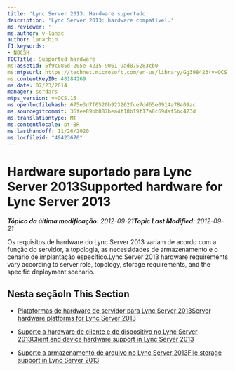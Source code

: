 ```yaml
---
title: 'Lync Server 2013: Hardware suportado'
description: 'Lync Server 2013: hardware compatível.'
ms.reviewer: ''
ms.author: v-lanac
author: lanachin
f1.keywords:
- NOCSH
TOCTitle: Supported hardware
ms:assetid: 5f9c085d-205e-4235-9061-9ad875283cb0
ms:mtpsurl: https://technet.microsoft.com/en-us/library/Gg398423(v=OCS.15)
ms:contentKeyID: 48184269
ms.date: 07/23/2014
manager: serdars
mtps_version: v=OCS.15
ms.openlocfilehash: 675e3d7f0520b923262fce7dd65e0914a78409ac
ms.sourcegitcommit: 36fee89bb887bea4f18b19f17a8c69daf5bc423d
ms.translationtype: MT
ms.contentlocale: pt-BR
ms.lasthandoff: 11/26/2020
ms.locfileid: "49423670"
---
```

# <a name="supported-hardware-for-lync-server-2013"></a><span data-ttu-id="012c4-103">Hardware suportado para Lync Server 2013</span><span class="sxs-lookup"><span data-stu-id="012c4-103">Supported hardware for Lync Server 2013</span></span>

<div data-xmlns="http://www.w3.org/1999/xhtml">

<div class="topic" data-xmlns="http://www.w3.org/1999/xhtml" data-msxsl="urn:schemas-microsoft-com:xslt" data-cs="https://msdn.microsoft.com/">

<div data-asp="https://msdn2.microsoft.com/asp">



</div>

<div id="mainSection">

<div id="mainBody"><span data-ttu-id="012c4-104">

<span> </span></span><span class="sxs-lookup"><span data-stu-id="012c4-104">

<span> </span></span></span>

<span data-ttu-id="012c4-105">_**Tópico da última modificação:** 2012-09-21_</span><span class="sxs-lookup"><span data-stu-id="012c4-105">_**Topic Last Modified:** 2012-09-21_</span></span>

<span data-ttu-id="012c4-106">Os requisitos de hardware do Lync Server 2013 variam de acordo com a função do servidor, a topologia, as necessidades de armazenamento e o cenário de implantação específico.</span><span class="sxs-lookup"><span data-stu-id="012c4-106">Lync Server 2013 hardware requirements vary according to server role, topology, storage requirements, and the specific deployment scenario.</span></span>

<div>

## <a name="in-this-section"></a><span data-ttu-id="012c4-107">Nesta seção</span><span class="sxs-lookup"><span data-stu-id="012c4-107">In This Section</span></span>

  - [<span data-ttu-id="012c4-108">Plataformas de hardware de servidor para Lync Server 2013</span><span class="sxs-lookup"><span data-stu-id="012c4-108">Server hardware platforms for Lync Server 2013</span></span>](lync-server-2013-server-hardware-platforms.md)

  - [<span data-ttu-id="012c4-109">Suporte a hardware de cliente e de dispositivo no Lync Server 2013</span><span class="sxs-lookup"><span data-stu-id="012c4-109">Client and device hardware support in Lync Server 2013</span></span>](lync-server-2013-client-and-device-hardware-support.md)

  - [<span data-ttu-id="012c4-110">Suporte a armazenamento de arquivo no Lync Server 2013</span><span class="sxs-lookup"><span data-stu-id="012c4-110">File storage support in Lync Server 2013</span></span>](lync-server-2013-file-storage-support.md)

<span data-ttu-id="012c4-111"></div>

</div>

<span> </span>

</div>

</div>

</span><span class="sxs-lookup"><span data-stu-id="012c4-111"></div>

</div>

<span> </span>

</div>

</div>

</span></span></div>

